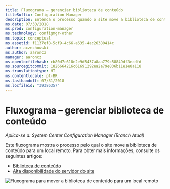 ```yaml
---
title: Fluxograma – gerenciar biblioteca de conteúdo
titleSuffix: Configuration Manager
description: Entenda o processo quando o site move a biblioteca de conteúdo para um local remoto.
ms.date: 07/30/2018
ms.prod: configuration-manager
ms.technology: configmgr-other
ms.topic: conceptual
ms.assetid: f1137ef8-5cf9-4c66-a635-4ac26380414c
author: aczechowski
ms.author: aaroncz
manager: aaroncz
ms.openlocfilehash: cb80d7c618e2e9d5437a8aa779c58849df3ecdfd
ms.sourcegitcommit: 1826664216c61691292ea2a79e836b11e1e8a118
ms.translationtype: HT
ms.contentlocale: pt-BR
ms.lasthandoff: 07/31/2018
ms.locfileid: "39386357"
---
```

# <a name="flowchart---manage-content-library"></a>Fluxograma – gerenciar biblioteca de conteúdo

*Aplica-se a: System Center Configuration Manager (Branch Atual)*

Este fluxograma mostra o processo pelo qual o site move a biblioteca de conteúdo para um local remoto. Para obter mais informações, consulte os seguintes artigos:  
- [Biblioteca de conteúdo](/sccm/core/plan-design/hierarchy/the-content-library)  
- [Alta disponibilidade do servidor do site](/sccm/core/servers/deploy/configure/site-server-high-availability)

![Fluxograma para mover a biblioteca de conteúdo para um local remoto](media/manage-content-library-flowchart.png)
